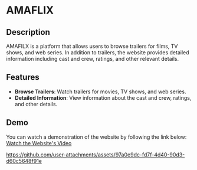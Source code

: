 # AMAFLIX

## Description
AMAFILX is a platform that allows users to browse trailers for films, TV shows, and web series. In addition to trailers, the website provides detailed information including cast and crew, ratings, and other relevant details.

## Features
- **Browse Trailers**: Watch trailers for movies, TV shows, and web series.
- **Detailed Information**: View information about the cast and crew, ratings, and other details.

## Demo
You can watch a demonstration of the website by following the link below:
[Watch the Website's Video](https://drive.google.com/file/d/1ZsNxAUskrUWWlm1z5w6NIrOxK2NeF3lv/view?usp=sharing)

https://github.com/user-attachments/assets/97a0e9dc-fd7f-4d40-90d3-d60c5648f91e

